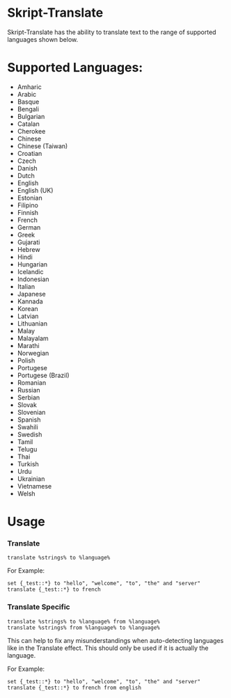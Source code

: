 # Skript-Translate

Skript-Translate has the ability to translate text to the range of supported languages shown below.

# Supported Languages:
- Amharic
- Arabic
- Basque
- Bengali
- Bulgarian
- Catalan
- Cherokee
- Chinese
- Chinese (Taiwan)
- Croatian
- Czech
- Danish
- Dutch
- English
- English (UK)
- Estonian
- Filipino
- Finnish
- French
- German
- Greek
- Gujarati
- Hebrew
- Hindi
- Hungarian
- Icelandic
- Indonesian
- Italian
- Japanese
- Kannada
- Korean
- Latvian
- Lithuanian
- Malay
- Malayalam
- Marathi
- Norwegian
- Polish
- Portugese
- Portugese (Brazil)
- Romanian
- Russian
- Serbian
- Slovak
- Slovenian
- Spanish
- Swahili
- Swedish
- Tamil
- Telugu
- Thai
- Turkish
- Urdu
- Ukrainian
- Vietnamese
- Welsh


# Usage

### Translate
```
translate %strings% to %language%
```

For Example:
```
set {_test::*} to "hello", "welcome", "to", "the" and "server"
translate {_test::*} to french
```

### Translate Specific
```
translate %strings% to %language% from %language%
translate %strings% from %language% to %language%
```
This can help to fix any misunderstandings when auto-detecting languages like in the Translate effect. This should only be used if it is actually the language.

For Example:
```
set {_test::*} to "hello", "welcome", "to", "the" and "server"
translate {_test::*} to french from english
```
